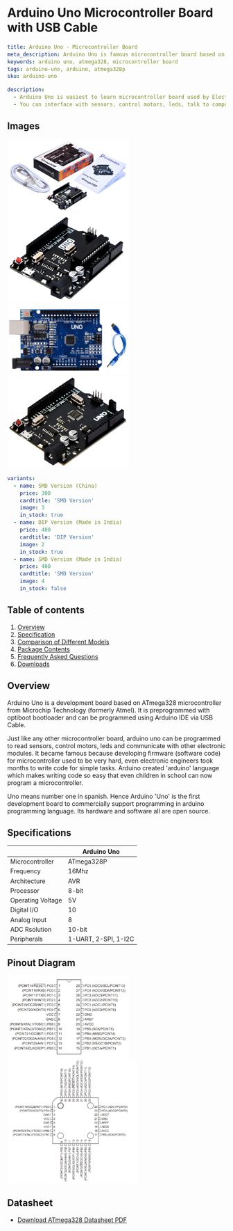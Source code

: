 # Arduino Uno Microcontroller Board with USB Cable

``` yaml
title: Arduino Uno - Microcontroller Board
meta_description: Arduino Uno is famous microcontroller board based on ATmega328P ic
keywords: arduino uno, atmega328, microcontroller board
tags: arduino-uno, arduino, atmega328p
sku: arduino-uno
```

``` yaml
description: 
  - Arduino Uno is easiest to learn microcontroller board used by Electronics Engineers to quickly make their project. 
  - You can interface with sensors, control motors, leds, talk to computer and much more.
```

## Images
<p float="left">
  <img alt="Arduino Uno with USB Cable" 
       src="/storage/product/arduino-uno/arduino-uno-dip-with-usb-cable.png" width="280" 
   />
  <img alt="Arduino Uno Microcontroller Board" 
       src="/storage/product/arduino-uno/arduino-uno-dip-board.png" width="280" 
   />
  <img alt="Arduino Uno SMD China" 
       src="/storage/product/arduino-uno/arduino-uno-smd-china.png" width="280" 
   />
  <img alt="Arduino Uno SMD India" 
       src="/storage/product/arduino-uno/arduino-uno-smd-board.png" width="280" 
   />
</p>

``` yaml
variants:
  - name: SMD Version (China)
    price: 300
    cardtitle: 'SMD Version'
    image: 3
    in_stock: true
  - name: DIP Version (Made in India)
    price: 400
    cardtitle: 'DIP Version'
    image: 2
    in_stock: true
  - name: SMD Version (Made in India)
    price: 400
    cardtitle: 'SMD Version'
    image: 4
    in_stock: false
```

## Table of contents
1. [Overview](#Overview)
3. [Specification](#Specification)
4. [Comparison of Different Models](#Comparison)
5. [Package Contents](#BoxContents)
6. [Frequently Asked Questions](#FAQ)
7. [Downloads](#Downloads)


## Overview <a name="Overview"></a>
Arduino Uno is a development board based on ATmega328 microcontroller from Microchip Technology (formerly Atmel). It is preprogrammed with optiboot bootloader and can be programmed using Arduino IDE via USB Cable.

Just like any other microcontroller board, arduino uno can be programmed to read sensors, control motors, leds and communicate with other electronic modules. It became famous because developing firmware (software code) for microcontroller used to be very hard, even electronic engineers took months to write code for simple tasks. Arduino created 'arduino' language which makes writing code so easy that even children in school can now program a microcontroller. 

Uno means number one in spanish. Hence Arduino 'Uno' is the first development board to commercially support programming in arduino programming language. Its hardware and software all are open source.

## Specifications <a name="Specifications"></a>
||Arduino Uno|
|-|-|
|Microcontroller|ATmega328P|
|Frequency|16Mhz|
|Architecture|AVR|
|Processor|8-bit|
|Operating Voltage|5V|
|Digital I/O|10|
|Analog Input|8|
|ADC Rsolution|10-bit|
|Peripherals|1-UART, 2-SPI, 1-I2C|


## Pinout Diagram <a name="Pinout"></a>

<p float="left">
  <img title="DIP Atmega328P" 
       alt="atmega328p 28pin pdip package pinout diagram" 
       src="/media/ic/atmega328p/atmega328p_28pin_pdip_package_pinout.PNG" width="280" 
   /> 
  <img title="TQFP Atmega328P" 
       alt="atmega328p 32pin tqfp package pinout diagram" 
       src="/media/ic/atmega328p/atmega328p_32pin_tqfp_package_pinout.PNG" width="300" 
   /> 
</p>

## Datasheet <a name="Datasheet"></a>
- <a href="/media/ic/atmega328p/ATmega328P_Datasheet.pdf" target="_blank" rel="nofollow">Download ATmega328 Datasheet PDF</a>

